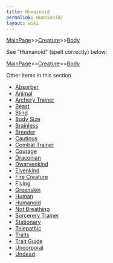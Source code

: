 ```yaml
---
title: Humainoid
permalink: Humainoid/
layout: wiki
---
```


[MainPage](/keeperrl_wiki/ "wikilink")>>[Creature](/keeperrl_wiki/Creature_Guide "wikilink")>>[Body](/keeperrl_wiki/Body "wikilink")

See "Humanoid" (spelt correctly) below:

[MainPage](/keeperrl_wiki/ "wikilink")>>[Creature](/keeperrl_wiki/Creature_Guide "wikilink")>>[Body](/keeperrl_wiki/Body "wikilink")

Other items in this section
-    [Absorber](/keeperrl_wiki/Absorber "wikilink")
-    [Animal](/keeperrl_wiki/Animal "wikilink")
-    [Archery Trainer](/keeperrl_wiki/Archery_Trainer "wikilink")
-    [Beast](/keeperrl_wiki/Beast "wikilink")
-    [Blind](/keeperrl_wiki/Blind "wikilink")
-    [Body Size](/keeperrl_wiki/Body_Size "wikilink")
-    [Brainless](/keeperrl_wiki/Brainless "wikilink")
-    [Breeder](/keeperrl_wiki/Breeder "wikilink")
-    [Cautious](/keeperrl_wiki/Cautious "wikilink")
-    [Combat Trainer](/keeperrl_wiki/Combat_Trainer "wikilink")
-    [Courage](/keeperrl_wiki/Courage "wikilink")
-    [Draconian](/keeperrl_wiki/Draconian "wikilink")
-    [Dwarvenkind](/keeperrl_wiki/Dwarvenkind "wikilink")
-    [Elvenkind](/keeperrl_wiki/Elvenkind "wikilink")
-    [Fire Creature](/keeperrl_wiki/Fire_Creature "wikilink")
-    [Flying](/keeperrl_wiki/Flying "wikilink")
-    [Greenskin](/keeperrl_wiki/Greenskin "wikilink")
-    [Human](/keeperrl_wiki/Human "wikilink")
-    [Humanoid](/keeperrl_wiki/Humanoid "wikilink")
-    [Not Breathing](/keeperrl_wiki/Not_Breathing "wikilink")
-    [Sorcerery Trainer](/keeperrl_wiki/Sorcerery_Trainer "wikilink")
-    [Stationary](/keeperrl_wiki/Stationary "wikilink")
-    [Telepathic](/keeperrl_wiki/Telepathic "wikilink")
-    [Traits](/keeperrl_wiki/Traits "wikilink")
-    [Trait Guide](/keeperrl_wiki/Trait_Guide "wikilink")
-    [Uncorporal](/keeperrl_wiki/Uncorporal "wikilink")
-    [Undead](/keeperrl_wiki/Undead "wikilink")
